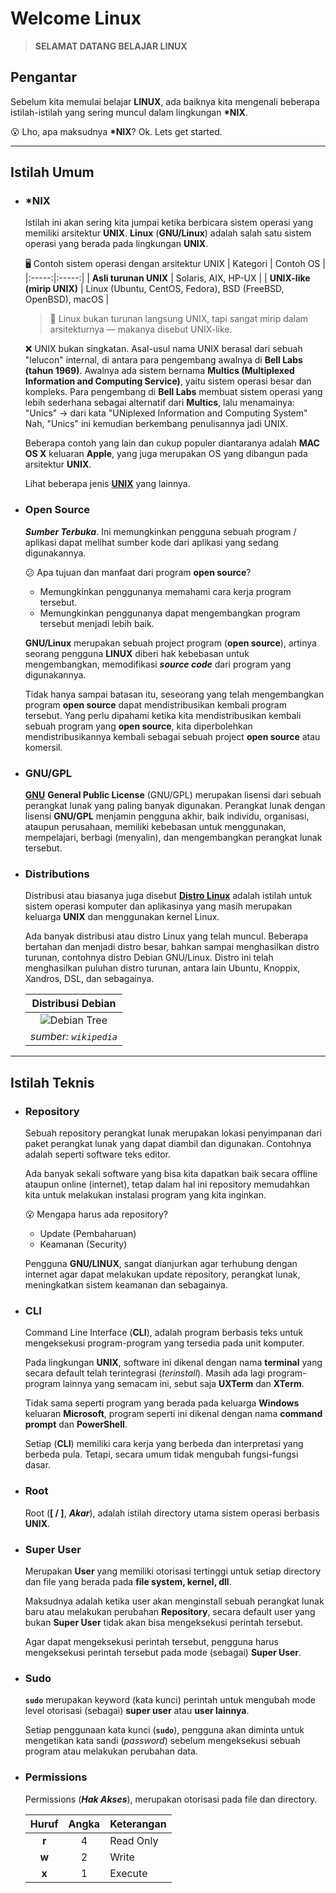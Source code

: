 # Welcome Linux

> __SELAMAT DATANG BELAJAR LINUX__


## Pengantar

Sebelum kita memulai belajar __LINUX__, ada baiknya kita mengenali beberapa istilah-istilah yang sering muncul dalam lingkungan __*NIX__.

:open_mouth: Lho, apa maksudnya __*NIX__? Ok. Lets get started.


<hr>

## Istilah Umum

- ### *NIX

    Istilah ini akan sering kita jumpai ketika berbicara sistem operasi yang memiliki arsitektur __UNIX__. __Linux__ (__GNU/Linux__) adalah salah satu sistem operasi yang berada pada lingkungan __UNIX__.
  
  🖥 Contoh sistem operasi dengan arsitektur UNIX
    | Kategori | Contoh OS | 
    |:-----:|:-----:|
    | __Asli turunan UNIX__ |   Solaris, AIX, HP-UX   | 
    | __UNIX-like (mirip UNIX)__ |   Linux (Ubuntu, CentOS, Fedora), BSD (FreeBSD, OpenBSD), macOS   | 

    > 🔸 Linux bukan turunan langsung UNIX, tapi sangat mirip dalam arsitekturnya — makanya disebut UNIX-like.

     ❌ UNIX bukan singkatan. Asal-usul nama UNIX berasal dari sebuah "lelucon" internal, di antara para pengembang awalnya di __Bell Labs (tahun 1969)__.
    Awalnya ada sistem bernama __Multics (Multiplexed Information and Computing Service)__, yaitu sistem operasi besar dan kompleks. Para pengembang di __Bell Labs__ membuat sistem operasi yang lebih sederhana sebagai alternatif dari __Multics__, lalu menamainya:
"Unics" → dari kata "UNiplexed Information and Computing System"
Nah, "Unics" ini kemudian berkembang penulisannya jadi UNIX.

    Beberapa contoh yang lain dan cukup populer diantaranya adalah __MAC OS X__ keluaran __Apple__, yang juga merupakan OS yang dibangun pada arsitektur __UNIX__.

    Lihat beberapa jenis [__UNIX__](https://id.wikipedia.org/wiki/Unix#Jenis-jenis_UNIX) yang lainnya.
    <br>


- ### Open Source

    *__Sumber Terbuka__*. Ini memungkinkan pengguna sebuah program / aplikasi dapat melihat sumber kode dari aplikasi yang sedang digunakannya.

    :confused: Apa tujuan dan manfaat dari program __open source__?

    - Memungkinkan penggunanya memahami cara kerja program tersebut.
    - Memungkinkan penggunanya dapat mengembangkan program tersebut menjadi lebih baik.

    __GNU/Linux__ merupakan sebuah project program (__open source__), artinya seorang pengguna __LINUX__ diberi hak kebebasan untuk mengembangkan, memodifikasi *__source code__* dari program yang digunakannya.

    Tidak hanya sampai batasan itu, seseorang yang telah mengembangkan program __open source__ dapat mendistribusikan kembali program tersebut. Yang perlu dipahami ketika kita mendistribusikan kembali sebuah program yang __open source__, kita diperbolehkan mendistribusikannya kembali sebagai sebuah project __open source__ atau komersil.


- ### GNU/GPL

    [__GNU__](https://id.wikipedia.org/wiki/GNU) __General Public License__ (GNU/GPL) merupakan lisensi dari sebuah perangkat lunak yang paling banyak digunakan. Perangkat lunak dengan lisensi __GNU/GPL__ menjamin pengguna akhir, baik individu, organisasi, ataupun perusahaan, memiliki kebebasan untuk menggunakan, mempelajari, berbagi (menyalin), dan mengembangkan perangkat lunak tersebut.


- ### Distributions

    Distribusi atau biasanya juga disebut [__Distro Linux__](https://id.wikipedia.org/wiki/Distribusi_Linux) adalah istilah untuk sistem operasi komputer dan aplikasinya yang masih merupakan keluarga __UNIX__ dan menggunakan kernel Linux.

    Ada banyak distribusi atau distro Linux yang telah muncul. Beberapa bertahan dan menjadi distro besar, bahkan sampai menghasilkan distro turunan, contohnya distro Debian GNU/Linux. Distro ini telah menghasilkan puluhan distro turunan, antara lain Ubuntu, Knoppix, Xandros, DSL, dan sebagainya.

    | Distribusi Debian |
    |:-----------------:|
    |![Debian Tree](https://upload.wikimedia.org/wikipedia/commons/1/1b/Linux_Distribution_Timeline.svg)|
    |*sumber: `wikipedia`*|


<hr>


## Istilah Teknis

- ### Repository

    Sebuah repository perangkat lunak merupakan lokasi penyimpanan dari paket perangkat lunak yang dapat diambil dan digunakan. Contohnya adalah seperti software teks editor.

    Ada banyak sekali software yang bisa kita dapatkan baik secara offline ataupun online (internet), tetap dalam hal ini repository memudahkan kita untuk melakukan instalasi program yang kita inginkan.

    :open_mouth: Mengapa harus ada repository?

    - Update (Pembaharuan)
    - Keamanan (Security)

    Pengguna __GNU/LINUX__, sangat dianjurkan agar terhubung dengan internet agar dapat melakukan update repository, perangkat lunak, meningkatkan sistem keamanan dan sebagainya.


- ### CLI

    Command Line Interface (__CLI__), adalah program berbasis teks untuk mengeksekusi program-program yang tersedia pada unit komputer.

    Pada lingkungan __UNIX__, software ini dikenal dengan nama __terminal__ yang secara default telah terintegrasi (*terinstall*). Masih ada lagi program-program lainnya yang semacam ini, sebut saja __UXTerm__ dan __XTerm__.

    Tidak sama seperti program yang berada pada keluarga __Windows__ keluaran __Microsoft__, program seperti ini dikenal dengan nama __command prompt__ dan __PowerShell__.

    Setiap (__CLI__) memiliki cara kerja yang berbeda dan interpretasi yang berbeda pula. Tetapi, secara umum tidak mengubah fungsi-fungsi dasar.


- ### Root

    Root (__[ / ]__, *__Akar__*), adalah istilah directory utama sistem operasi berbasis __UNIX__.


- ### Super User

    Merupakan __User__ yang memiliki otorisasi tertinggi untuk setiap directory dan file yang berada pada __file system, kernel, dll__.

    Maksudnya adalah ketika user akan menginstall sebuah perangkat lunak baru atau melakukan perubahan __Repository__, secara default user yang bukan __Super User__ tidak akan bisa mengeksekusi perintah tersebut.

    Agar dapat mengeksekusi perintah tersebut, pengguna harus mengeksekusi perintah tersebut pada mode (sebagai) __Super User__.


- ### Sudo

    __`sudo`__ merupakan keyword (kata kunci) perintah untuk mengubah mode level otorisasi (sebagai) __super user__ atau __user lainnya__.

    Setiap penggunaan kata kunci (__`sudo`__), pengguna akan diminta untuk mengetikan kata sandi (*password*) sebelum mengeksekusi sebuah program atau melakukan perubahan data.


- ### Permissions

    Permissions (*__Hak Akses__*), merupakan otorisasi pada file dan directory.

    | Huruf | Angka | Keterangan |
    |:-----:|:-----:|------------|
    | __r__ |   4   | Read Only  |
    | __w__ |   2   | Write      |
    | __x__ |   1   | Execute    |
